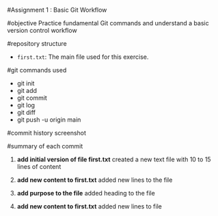 #Assignment 1 : Basic Git Workflow

#objective
Practice fundamental Git commands and understand a basic version control workflow

#repository structure
- `first.txt`: The main file used for this exercise.

#git commands used
- git init
- git add
- git commit
- git log
- git diff
- git push -u origin main

#commit history screenshot

#summary of each commit

1. **add initial version of file first.txt**
    created a new text file with 10 to 15 lines of content

2. **add new content to first.txt**
    added new lines to the file

3. **add purpose to the file**
     added heading to the file

4. **add new content to first.txt**
     added new lines to file



  

